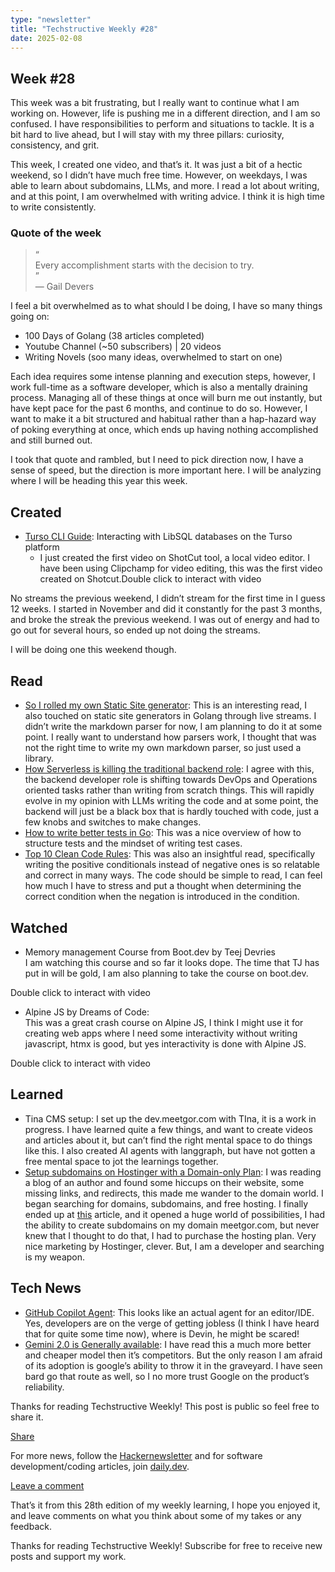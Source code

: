 ```yaml
---
type: "newsletter"
title: "Techstructive Weekly #28"
date: 2025-02-08
---
```


## Week #28

This week was a bit frustrating, but I really want to continue what I am working on. However, life is pushing me in a different direction, and I am so confused. I have responsibilities to perform and situations to tackle. It is a bit hard to live ahead, but I will stay with my three pillars: curiosity, consistency, and grit.

This week, I created one video, and that’s it. It was just a bit of a hectic weekend, so I didn’t have much free time. However, on weekdays, I was able to learn about subdomains, LLMs, and more. I read a lot about writing, and at this point, I am overwhelmed with writing advice. I think it is high time to write consistently.

### Quote of the week

> “  
> Every accomplishment starts with the decision to try.  
> ”   
> — Gail Devers

I feel a bit overwhelmed as to what should I be doing, I have so many things going on:

- 100 Days of Golang (38 articles completed)
- Youtube Channel (~50 subscribers) | 20 videos
- Writing Novels (soo many ideas, overwhelmed to start on one)

Each idea requires some intense planning and execution steps, however, I work full-time as a software developer, which is also a mentally draining process. Managing all of these things at once will burn me out instantly, but have kept pace for the past 6 months, and continue to do so. However, I want to make it a bit structured and habitual rather than a hap-hazard way of poking everything at once, which ends up having nothing accomplished and still burned out.

I took that quote and rambled, but I need to pick direction now, I have a sense of speed, but the direction is more important here. I will be analyzing where I will be heading this year this week.

## Created

- [Turso CLI Guide](https://youtu.be/-uNWDCr9mMk?si=ek92CeDVpa2h9wfC): Interacting with LibSQL databases on the Turso platform
    - I just created the first video on ShotCut tool, a local video editor. I have been using Clipchamp for video editing, this was the first video created on Shotcut.Double click to interact with video

No streams the previous weekend, I didn’t stream for the first time in I guess 12 weeks. I started in November and did it constantly for the past 3 months, and broke the streak the previous weekend. I was out of energy and had to go out for several hours, so ended up not doing the streams.

I will be doing one this weekend though.

## Read

- [So I rolled my own Static Site generator](https://pointersgonewild.com/2025-01-10-so-i-rolled-my-own-static-site-generator/?ref=dailydev): This is an interesting read, I also touched on static site generators in Golang through live streams. I didn’t write the markdown parser for now, I am planning to do it at some point. I really want to understand how parsers work, I thought that was not the right time to write my own markdown parser, so just used a library.
- [How Serverless is killing the traditional backend role](https://dev.to/holasoymalva/how-serverless-is-killing-the-traditional-backend-role-2ff2): I agree with this, the backend developer role is shifting towards DevOps and Operations oriented tasks rather than writing from scratch things. This will rapidly evolve in my opinion with LLMs writing the code and at some point, the backend will just be a black box that is hardly touched with code, just a few knobs and switches to make changes.
- [How to write better tests in Go](https://jarosz.dev/article/how-to-write-better-tests-in-go/): This was a nice overview of how to structure tests and the mindset of writing test cases.
- [Top 10 Clean Code Rules](https://blog.stackademic.com/top-10-clean-code-rules-831fb34caff7): This was also an insightful read, specifically writing the positive conditionals instead of negative ones is so relatable and correct in many ways. The code should be simple to read, I can feel how much I have to stress and put a thought when determining the correct condition when the negation is introduced in the condition.

## Watched

- Memory management Course from Boot.dev by Teej Devries  
  I am watching this course and so far it looks dope. The time that TJ has put in will be gold, I am also planning to take the course on boot.dev.

Double click to interact with video
- Alpine JS by Dreams of Code:  
  This was a great crash course on Alpine JS, I think I might use it for creating web apps where I need some interactivity without writing javascript, htmx is good, but yes interactivity is done with Alpine JS.

Double click to interact with video

## Learned

- Tina CMS setup: I set up the dev.meetgor.com with TIna, it is a work in progress. I have learned quite a few things, and want to create videos and articles about it, but can’t find the right mental space to do things like this. I also created AI agents with langgraph, but have not gotten a free mental space to jot the learnings together.
- [Setup subdomains on Hostinger with a Domain-only Plan](https://support.hostinger.com/en/articles/8907694-how-to-create-a-subdomain-without-a-hosting-plan): I was reading a blog of an author and found some hiccups on their website, some missing links, and redirects, this made me wander to the domain world. I began searching for domains, subdomains, and free hosting. I finally ended up at [this](https://support.hostinger.com/en/articles/8907694-how-to-create-a-subdomain-without-a-hosting-plan) article, and it opened a huge world of possibilities, I had the ability to create subdomains on my domain meetgor.com, but never knew that I thought to do that, I had to purchase the hosting plan. Very nice marketing by Hostinger, clever. But, I am a developer and searching is my weapon.

## Tech News

- [GitHub Copilot Agent](https://github.blog/news-insights/product-news/github-copilot-the-agent-awakens/): This looks like an actual agent for an editor/IDE. Yes, developers are on the verge of getting jobless (I think I have heard that for quite some time now), where is Devin, he might be scared!
- [Gemini 2.0 is Generally available](https://blog.google/technology/google-deepmind/gemini-model-updates-february-2025/): I have read this a much more better and cheaper model then it’s competitors. But the only reason I am afraid of its adoption is google’s ability to throw it in the graveyard. I have seen bard go that route as well, so I no more trust Google on the product’s reliability.

Thanks for reading Techstructive Weekly! This post is public so feel free to share it.

[Share](%%share_url%%)

For more news, follow the [Hackernewsletter](https://buttondown.com/hacker-newsletter/archive/hacker-newsletter-731) and for software development/coding articles, join [daily.dev](http://daily.dev/).

[Leave a comment](%%half_magic_comments_url%%)

That’s it from this 28th edition of my weekly learning, I hope you enjoyed it, and leave comments on what you think about some of my takes or any feedback.

Thanks for reading Techstructive Weekly! Subscribe for free to receive new posts and support my work.
